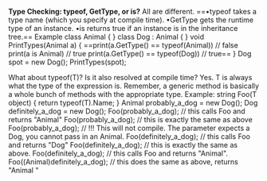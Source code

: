 **Type Checking: typeof, GetType, or is?**
All are different.
==•typeof takes a type name (which you specify at compile time).
•GetType gets the runtime type of an instance.
•is returns true if an instance is in the inheritance tree.==
Example
class Animal { }
class Dog : Animal { }
void PrintTypes(Animal a) 
{
	==print(a.GetType() == typeof(Animal)) // false
	print(a is Animal) // true
	print(a.GetType() == typeof(Dog)) // true==
}
Dog spot = new Dog();
PrintTypes(spot);

What about typeof(T)? Is it also resolved at compile time?
Yes. T is always what the type of the expression is. Remember, a generic method is basically a whole bunch of methods
with the appropriate type. Example:
string Foo<T>(T object) { return typeof(T).Name; }
Animal probably_a_dog = new Dog();
Dog definitely_a_dog = new Dog();
Foo(probably_a_dog); // this calls Foo<Animal> and returns "Animal"
Foo<Animal>(probably_a_dog); // this is exactly the same as above
Foo<Dog>(probably_a_dog); // !!! This will not compile. The parameter expects a Dog, you cannot pass in an Animal.
Foo(definitely_a_dog); // this calls Foo<Dog> and returns "Dog"
Foo<Dog>(definitely_a_dog); // this is exactly the same as above.
Foo<Animal>(definitely_a_dog); // this calls Foo<Animal> and returns "Animal".
Foo((Animal)definitely_a_dog); // this does the same as above, returns "Animal "